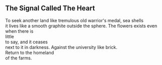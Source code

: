 The Signal Called The Heart
---------------------------
To seek another land like tremulous old warrior's medal, sea shells  
it lives like a smooth graphite outside the sphere. The flowers exists even when there is  
little  
to say, and it ceases  
next to it in darkness. Against the university like brick.  
Return to the homeland  
of the farms.  
